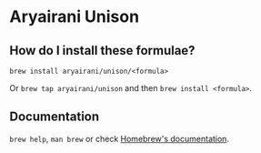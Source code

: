 # Aryairani Unison

## How do I install these formulae?

`brew install aryairani/unison/<formula>`

Or `brew tap aryairani/unison` and then `brew install <formula>`.

## Documentation

`brew help`, `man brew` or check [Homebrew's documentation](https://docs.brew.sh).
